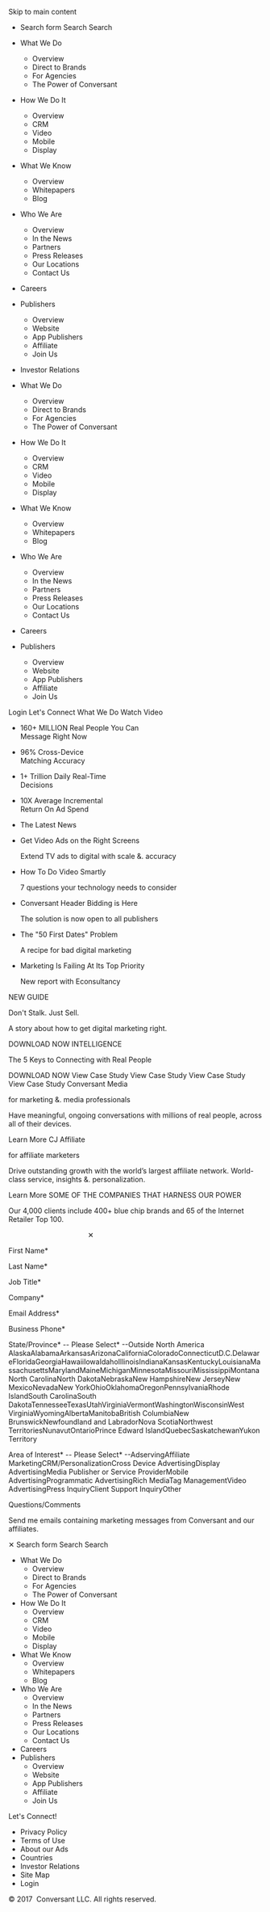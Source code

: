 Skip to main content

*   Search form Search Search

*   What We Do
    *   Overview
    *   Direct to Brands
    *   For Agencies
    *   The Power of Conversant
*   How We Do It
    *   Overview
    *   CRM
    *   Video
    *   Mobile
    *   Display
*   What We Know
    *   Overview
    *   Whitepapers
    *   Blog
*   Who We Are
    *   Overview
    *   In the News
    *   Partners
    *   Press Releases
    *   Our Locations
    *   Contact Us
*   Careers
*   Publishers
    *   Overview
    *   Website
    *   App Publishers
    *   Affiliate
    *   Join Us

*   Investor Relations

*   What We Do
    *   Overview
    *   Direct to Brands
    *   For Agencies
    *   The Power of Conversant
*   How We Do It
    *   Overview
    *   CRM
    *   Video
    *   Mobile
    *   Display
*   What We Know
    *   Overview
    *   Whitepapers
    *   Blog
*   Who We Are
    *   Overview
    *   In the News
    *   Partners
    *   Press Releases
    *   Our Locations
    *   Contact Us
*   Careers
*   Publishers
    *   Overview
    *   Website
    *   App Publishers
    *   Affiliate
    *   Join Us

Login Let's Connect What We Do Watch Video

*   160+ MILLION Real People You Can  
    Message Right Now
*   96% Cross-Device  
    Matching Accuracy
*   1+ Trillion Daily Real-Time  
    Decisions
*   10X Average Incremental  
    Return On Ad Spend

*   The Latest News
*   Get Video Ads on the Right Screens
    
    Extend TV ads to digital with scale &. accuracy  
    
*   How To Do Video Smartly
    
    7 questions your technology needs to consider  
    
*   Conversant Header Bidding is Here
    
    The solution is now open to all publishers  
    
*   The "50 First Dates" Problem
    
    A recipe for bad digital marketing
    
*   Marketing Is Failing At Its Top Priority
    
    New report with Econsultancy  
    

NEW GUIDE

Don't Stalk. Just Sell.

A story about how to get digital marketing right.

DOWNLOAD NOW INTELLIGENCE

The 5 Keys to Connecting with Real People

DOWNLOAD NOW View Case Study View Case Study View Case Study View Case Study Conversant Media

for marketing &. media professionals

Have meaningful, ongoing conversations with millions of real people, across all of their devices.

  
Learn More CJ Affiliate

for affiliate marketers

Drive outstanding growth with the world’s largest affiliate network. World-class service, insights &. personalization.

  
Learn More SOME OF THE COMPANIES THAT HARNESS OUR POWER

Our 4,000 clients include 400+ blue chip brands and 65 of the Internet Retailer Top 100.

                                        ✕

First Name\*

Last Name\*

Job Title\*

Company\*

Email Address\*

Business Phone\*

State/Province\* -- Please Select\* --Outside North America AlaskaAlabamaArkansasArizonaCaliforniaColoradoConnecticutD.C.DelawareFloridaGeorgiaHawaiiIowaIdahoIllinoisIndianaKansasKentuckyLouisianaMassachusettsMarylandMaineMichiganMinnesotaMissouriMississippiMontanaNorth CarolinaNorth DakotaNebraskaNew HampshireNew JerseyNew MexicoNevadaNew YorkOhioOklahomaOregonPennsylvaniaRhode IslandSouth CarolinaSouth DakotaTennesseeTexasUtahVirginiaVermontWashingtonWisconsinWest VirginiaWyomingAlbertaManitobaBritish ColumbiaNew BrunswickNewfoundland and LabradorNova ScotiaNorthwest TerritoriesNunavutOntarioPrince Edward IslandQuebecSaskatchewanYukon Territory

Area of Interest\* -- Please Select\* --AdservingAffiliate MarketingCRM/PersonalizationCross Device AdvertisingDisplay AdvertisingMedia Publisher or Service ProviderMobile AdvertisingProgrammatic AdvertisingRich MediaTag ManagementVideo AdvertisingPress InquiryClient Support InquiryOther

Questions/Comments

Send me emails containing marketing messages from Conversant and our affiliates.

✕ Search form Search Search

*   What We Do
    *   Overview
    *   Direct to Brands
    *   For Agencies
    *   The Power of Conversant
*   How We Do It
    *   Overview
    *   CRM
    *   Video
    *   Mobile
    *   Display
*   What We Know
    *   Overview
    *   Whitepapers
    *   Blog
*   Who We Are
    *   Overview
    *   In the News
    *   Partners
    *   Press Releases
    *   Our Locations
    *   Contact Us
*   Careers
*   Publishers
    *   Overview
    *   Website
    *   App Publishers
    *   Affiliate
    *   Join Us

Let's Connect!

*   Privacy Policy
*   Terms of Use
*   About our Ads
*   Countries
*   Investor Relations
*   Site Map
*   Login

© 2017  Conversant LLC. All rights reserved.